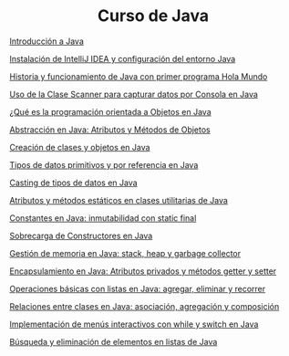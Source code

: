 <h1 align="center"> Curso de Java </h1>

<a href="https://github.com/galvisjuanc/useful_docs/blob/main/Java/Fundamentos/Curso%20de%20Java/Docs/Introducci%C3%B3n_Java.md"> Introducción a Java </a>

<a href="https://github.com/galvisjuanc/useful_docs/blob/main/Java/Fundamentos/Curso%20de%20Java/Docs/Configuracion_Entorno_Java.md"> Instalación de IntelliJ IDEA y configuración del entorno Java </a>

<a href="https://github.com/galvisjuanc/useful_docs/blob/main/Java/Fundamentos/Curso%20de%20Java/Docs/Historia_Java.md"> Historia y funcionamiento de Java con primer programa Hola Mundo </a>

<a href="https://github.com/galvisjuanc/useful_docs/blob/main/Java/Fundamentos/Curso%20de%20Java/Docs/Capturar_Datos.md"> Uso de la Clase Scanner para capturar datos por Consola en Java </a>

<a href="https://github.com/galvisjuanc/useful_docs/blob/main/Java/Fundamentos/Curso%20de%20Java/Docs/POO_Java.md"> ¿Qué es la programación orientada a Objetos en Java </a>

<a href="https://github.com/galvisjuanc/useful_docs/blob/main/Java/Fundamentos/Curso%20de%20Java/Docs/Abstraccion_Java.md"> Abstracción en Java: Atributos y Métodos de Objetos </a>

<a href="https://github.com/galvisjuanc/useful_docs/blob/main/Java/Fundamentos/Curso%20de%20Java/Docs/Clases_Objetos_Java.md"> Creación de clases y objetos en Java </a>

<a href="https://github.com/galvisjuanc/useful_docs/blob/main/Java/Fundamentos/Curso%20de%20Java/Docs/Tipos_Datos_Primitivos_Referencia.md"> Tipos de datos primitivos y por referencia en Java
 </a>

 <a href="https://github.com/galvisjuanc/useful_docs/blob/main/Java/Fundamentos/Curso%20de%20Java/Docs/Casting_Java.md"> Casting de tipos de datos en Java </a>

  <a href="https://github.com/galvisjuanc/useful_docs/blob/main/Java/Fundamentos/Curso%20de%20Java/Docs/Atributos_Metodos_Estaticos_Java.md"> Atributos y métodos estáticos en clases utilitarias de Java
 </a>

  <a href="https://github.com/galvisjuanc/useful_docs/blob/main/Java/Fundamentos/Curso%20de%20Java/Docs/Constantes_Java.md"> Constantes en Java: inmutabilidad con static final
 </a>

  <a href="https://github.com/galvisjuanc/useful_docs/blob/main/Java/Fundamentos/Curso%20de%20Java/Docs/Constantes_Java.md">  <a href="https://github.com/galvisjuanc/useful_docs/blob/main/Java/Fundamentos/Curso%20de%20Java/Docs/Sobrecarga_Constructores_Java.md"> Sobrecarga de Constructores en Java
 </a>
 
  <a href="https://github.com/galvisjuanc/useful_docs/blob/main/Java/Fundamentos/Curso%20de%20Java/Docs/Constantes_Java.md">  <a href="https://github.com/galvisjuanc/useful_docs/blob/main/Java/Fundamentos/Curso%20de%20Java/Docs/Memoria_Heap_Stack_GarbageCollector.md"> Gestión de memoria en Java: stack, heap y garbage collector  </a>

 <a href="https://github.com/galvisjuanc/useful_docs/blob/main/Java/Fundamentos/Curso%20de%20Java/Docs/Constantes_Java.md">  <a href="https://github.com/galvisjuanc/useful_docs/blob/main/Java/Fundamentos/Curso%20de%20Java/Docs/Encapsulamiento_Java.md"> Encapsulamiento en Java: Atributos privados y métodos getter y setter  </a>

 <a href="https://github.com/galvisjuanc/useful_docs/blob/main/Java/Fundamentos/Curso%20de%20Java/Docs/Constantes_Java.md">  <a href="https://github.com/galvisjuanc/useful_docs/blob/main/Java/Fundamentos/Curso%20de%20Java/Docs/Listas_ArrayList_Java.md"> Operaciones básicas con listas en Java: agregar, eliminar y recorrer
  </a>

 <a href="https://github.com/galvisjuanc/useful_docs/blob/main/Java/Fundamentos/Curso%20de%20Java/Docs/Constantes_Java.md">  <a href="https://github.com/galvisjuanc/useful_docs/blob/main/Java/Fundamentos/Curso%20de%20Java/Docs/Relaciones_Asociacion_Agregacion_Composicion.md"> Relaciones entre clases en Java: asociación, agregación y composición
  </a>

<a href="https://github.com/galvisjuanc/useful_docs/blob/main/Java/Fundamentos/Curso%20de%20Java/Docs/Constantes_Java.md">  <a href="https://github.com/galvisjuanc/useful_docs/blob/main/Java/Fundamentos/Curso%20de%20Java/Docs/Condicionales_Ciclos.md"> Implementación de menús interactivos con while y switch en Java </a>

<a href="https://github.com/galvisjuanc/useful_docs/blob/main/Java/Fundamentos/Curso%20de%20Java/Docs/Constantes_Java.md">  <a href="https://github.com/galvisjuanc/useful_docs/blob/main/Java/Fundamentos/Curso%20de%20Java/Docs/Buscar_Eliminar_Elementos_Listas.md"> Búsqueda y eliminación de elementos en listas de Java </a>